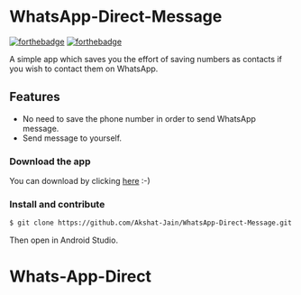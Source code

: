 # WhatsApp-Direct-Message

[![forthebadge](https://forthebadge.com/images/badges/built-for-android.svg)](http://forthebadge.com)
[![forthebadge](https://forthebadge.com/images/badges/made-with-java.svg)](http://forthebadge.com)

A simple app which saves you the effort of saving numbers as contacts if you wish to contact them on WhatsApp.

## Features
* No need to save the phone number in order to send WhatsApp message.
* Send message to yourself.

### Download the app

You can download by clicking [here](https://github.com/Akshat-Jain/WhatsApp-Direct-Message/raw/master/apk/WhatsApp%20Direct%20Message.apk) :-)

### Install and contribute

```sh
$ git clone https://github.com/Akshat-Jain/WhatsApp-Direct-Message.git
```
Then open in Android Studio.
# Whats-App-Direct
